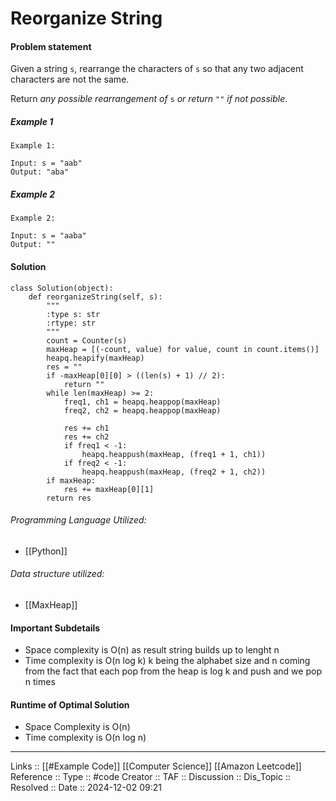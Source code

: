 # Reorganize String

#### Problem statement

Given a string `s`, rearrange the characters of `s` so that any two adjacent characters are not the same.

Return _any possible rearrangement of_ `s` _or return_ `""` _if not possible_.
##### Example 1
```
Example 1:

Input: s = "aab"
Output: "aba"
```
##### Example 2
```
Example 2:

Input: s = "aaba"
Output: ""
```
#### Solution
```
class Solution(object):
    def reorganizeString(self, s):
        """
        :type s: str
        :rtype: str
        """
        count = Counter(s)
        maxHeap = [(-count, value) for value, count in count.items()]
        heapq.heapify(maxHeap)
        res = ""
        if -maxHeap[0][0] > ((len(s) + 1) // 2):
            return ""
        while len(maxHeap) >= 2:
            freq1, ch1 = heapq.heappop(maxHeap)
            freq2, ch2 = heapq.heappop(maxHeap)

            res += ch1
            res += ch2
            if freq1 < -1:
                heapq.heappush(maxHeap, (freq1 + 1, ch1))
            if freq2 < -1:
                heapq.heappush(maxHeap, (freq2 + 1, ch2))
        if maxHeap:
            res += maxHeap[0][1]
        return res
```

###### Programming Language Utilized:

- [[Python]]
###### Data structure utilized:
- [[MaxHeap]]
#### Important Subdetails

- Space complexity is O(n) as result string builds up to lenght n
- Time complexity is O(n log k) k being the alphabet size and n coming from the fact that each pop from the heap is log k  and push and we pop n times
#### Runtime of Optimal Solution

- Space Complexity is O(n)
- Time complexity is O(n log n)
---
Links :: [[#Example Code]] [[Computer Science]] [[Amazon Leetcode]]
Reference ::
Type :: #code
Creator ::
TAF ::
Discussion ::
Dis_Topic :: 
Resolved ::
Date :: 2024-12-02 09:21
